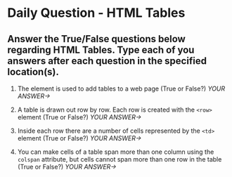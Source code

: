 # Daily Question - HTML Tables

## Answer the True/False questions below regarding HTML Tables. Type each of you answers after each question in the specified location(s).

1. The <table> element is used to add tables to a web page (True or False?) *YOUR ANSWER->*

2. A table is drawn out row by row. Each row is created with the ```<row>``` element (True or False?) *YOUR ANSWER->*

3. Inside each row there are a number of cells represented by the ```<td>``` element (True or False?) *YOUR ANSWER->* 

4. You can make cells of a table span more than one column using the ```colspan``` attribute, but cells cannot span more than one row in the table (True or False?) *YOUR ANSWER->*
